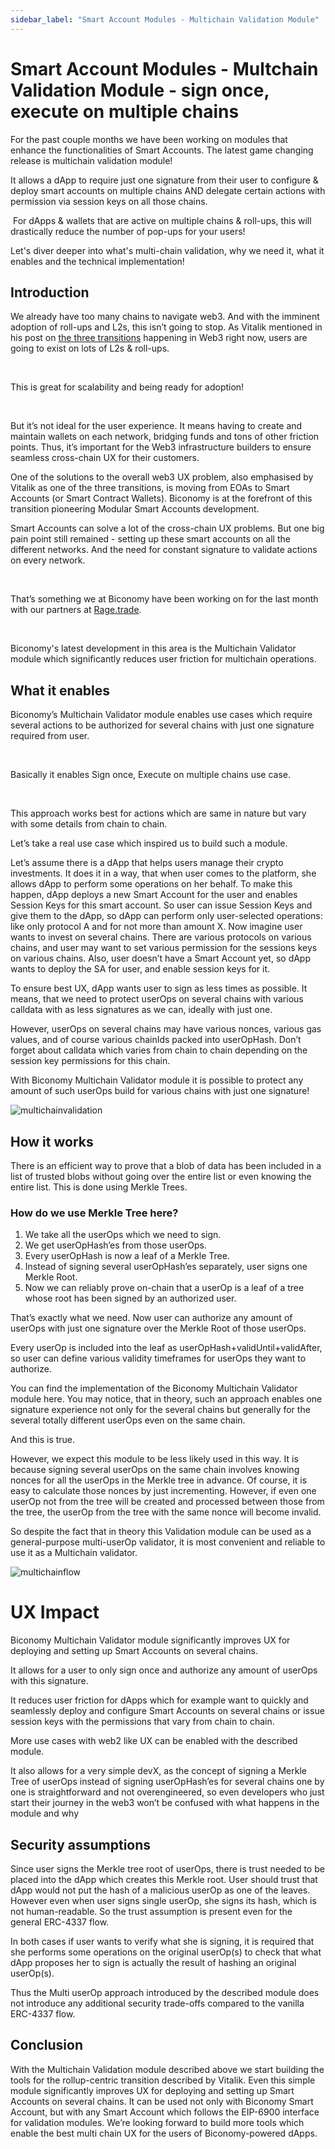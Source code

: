 ```yaml
---
sidebar_label: "Smart Account Modules - Multichain Validation Module"
---
```


# Smart Account Modules - Multchain Validation Module - sign once, execute on multiple chains

For the past couple months we have been working on modules that enhance the functionalities of Smart Accounts. The latest game changing release is multichain validation module!

It allows a dApp to require just one signature from their user to configure & deploy smart accounts on multiple chains AND delegate certain actions with permission via session keys on all those chains.

‍
For dApps & wallets that are active on multiple chains & roll-ups, this will drastically reduce the number of pop-ups for your users!

Let's diver deeper into what's multi-chain validation, why we need it, what it enables and the technical implementation!

## Introduction

We already have too many chains to navigate web3. And with the imminent adoption of roll-ups and L2s, this isn’t going to stop. As Vitalik mentioned in his post on [the three transitions](https://vitalik.ca/general/2023/06/09/three_transitions.html) happening in Web3 right now, users are going to exist on lots of L2s & roll-ups.

‍

This is great for scalability and being ready for adoption!

‍

But it’s not ideal for the user experience. It means having to create and maintain wallets on each network, bridging funds and tons of other friction points. Thus, it’s important for the Web3 infrastructure builders to ensure seamless cross-chain UX for their customers.

One of the solutions to the overall web3 UX problem, also emphasised by Vitalik as one of the three transitions, is moving from EOAs to Smart Accounts (or Smart Contract Wallets). Biconomy is at the forefront of this transition pioneering Modular Smart Accounts development.

Smart Accounts can solve a lot of the cross-chain UX problems. But one big pain point still remained - setting up these smart accounts on all the different networks. And the need for constant signature to validate actions on every network.

‍

That’s something we at Biconomy have been working on for the last month with our partners at [Rage.trade](https://www.rage.trade/).

‍

Biconomy's latest development in this area is the Multichain Validator module which significantly reduces user friction for multichain operations.

## What it enables

Biconomy’s Multichain Validator module enables use cases which require several actions to be authorized for several chains with just one signature required from user.

‍

Basically it enables Sign once, Execute on multiple chains use case.

‍

This approach works best for actions which are same in nature but vary with some details from chain to chain.

Let’s take a real use case which inspired us to build such a module.

Let’s assume there is a dApp that helps users manage their crypto investments. It does it in a way, that when user comes to the platform, she allows dApp to perform some operations on her behalf. To make this happen, dApp deploys a new Smart Account for the user and enables Session Keys for this smart account. So user can issue Session Keys and give them to the dApp, so dApp can perform only user-selected operations: like only protocol A and for not more than amount X. Now imagine user wants to invest on several chains. There are various protocols on various chains, and user may want to set various permission for the sessions keys on various chains. Also, user doesn’t have a Smart Account yet, so dApp wants to deploy the SA for user, and enable session keys for it.

To ensure best UX, dApp wants user to sign as less times as possible. It means, that we need to protect userOps on several chains with various calldata with as less signatures as we can, ideally with just one.

However, userOps on several chains may have various nonces, various gas values, and of course various chainIds packed into userOpHash. Don’t forget about calldata which varies from chain to chain depending on the session key permissions for this chain.

With Biconomy Multichain Validator module it is possible to protect any amount of such userOps build for various chains with just one signature!


![multichainvalidation](./images/multichainvalidation.png)

## How it works


There is an efficient way to prove that a blob of data has been included in a list of trusted blobs without going over the entire list or even knowing the entire list. This is done using Merkle Trees.

### How do we use Merkle Tree here?

1. We take all the userOps which we need to sign.
2. We get userOpHash’es from those userOps.
3. Every userOpHash is now a leaf of a Merkle Tree.
4. Instead of signing several userOpHash’es separately, user signs one Merkle Root.
5. Now we can reliably prove on-chain that a userOp is a leaf of a tree whose root has been signed by an authorized user.

That’s exactly what we need. Now user can authorize any amount of userOps with just one signature over the Merkle Root of those userOps.

Every userOp is included into the leaf as userOpHash+validUntil+validAfter, so user can define various validity timeframes for userOps they want to authorize.

You can find the implementation of the Biconomy Multichain Validator module here. You may notice, that in theory, such an approach enables one signature experience not only for the several chains but generally for the several totally different userOps even on the same chain.

And this is true.

However, we expect this module to be less likely used in this way. It is because signing several userOps on the same chain involves knowing nonces for all the userOps in the Merkle tree in advance. Of course, it is easy to calculate those nonces by just incrementing. However, if even one userOp not from the tree will be created and processed between those from the tree, the userOp from the tree with the same nonce will become invalid.

So despite the fact that in theory this Validation module can be used as a general-purpose multi-userOp validator, it is most convenient and reliable to use it as a Multichain validator.

![multichainflow](./images/multichainflow.png)

# UX Impact

Biconomy Multichain Validator module significantly improves UX for deploying and setting up Smart Accounts on several chains.

It allows for a user to only sign once and authorize any amount of userOps with this signature.

It reduces user friction for dApps which for example want to quickly and seamlessly deploy and configure Smart Accounts on several chains or issue session keys with the permissions that vary from chain to chain.

More use cases with web2 like UX can be enabled with the described module.

It also allows for a very simple devX, as the concept of signing a Merkle Tree of userOps instead of signing userOpHash’es for several chains one by one is straightforward and not overengineered, so even developers who just start their journey in the web3 won’t be confused with what happens in the module and why

## Security assumptions

Since user signs the Merkle tree root of userOps, there is trust needed to be placed into the dApp which creates this Merkle root. User should trust that dApp would not put the hash of a malicious userOp as one of the leaves. However even when user signs single userOp, she signs its hash, which is not human-readable. So the trust assumption is present even for the general ERC-4337 flow.

In both cases if user wants to verify what she is signing, it is required that she performs some operations on the original userOp(s) to check that what dApp proposes her to sign is actually the result of hashing an original userOp(s).

Thus the Multi userOp approach introduced by the described module does not introduce any additional security trade-offs compared to the vanilla ERC-4337 flow.

## Conclusion

With the Multichain Validation module described above we start building the tools for the rollup-centric transition described by Vitalik. Even this simple module significantly improves UX for deploying and setting up Smart Accounts on several chains. It can be used not only with Biconomy Smart Account, but with any Smart Account which follows the EIP-6900 interface for validation modules. We’re looking forward to build more tools which enable the best multi chain UX for the users of Biconomy-powered dApps.